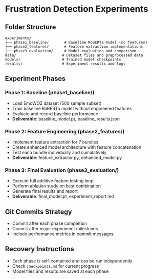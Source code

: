 # Frustration Detection Experiments

## Folder Structure

```
experiments/
├── phase1_baseline/       # Baseline RoBERTa model (no features)
├── phase2_features/       # Feature extraction implementations  
├── phase3_evaluation/     # Model evaluation and comparison
data/                     # Dataset files and preprocessed data
models/                   # Trained model checkpoints
results/                  # Experiment results and logs
```

## Experiment Phases

### Phase 1: Baseline (phase1_baseline/)
- Load EmoWOZ dataset (500 sample subset)
- Train baseline RoBERTa model without engineered features
- Evaluate and record baseline performance
- **Deliverable**: baseline_model.pt, baseline_results.json

### Phase 2: Feature Engineering (phase2_features/)
- Implement feature extraction for 7 bundles
- Create enhanced model architecture with feature concatenation
- Test each bundle individually and cumulatively
- **Deliverable**: feature_extractor.py, enhanced_model.py

### Phase 3: Final Evaluation (phase3_evaluation/)
- Execute full additive feature testing loop
- Perform ablation study on best combination
- Generate final results and report
- **Deliverable**: final_model.pt, experiment_report.md

## Git Commits Strategy
- Commit after each phase completion
- Commit after major experiment milestones
- Include performance metrics in commit messages

## Recovery Instructions
- Each phase is self-contained and can be run independently
- Check `checkpoints.md` for current progress
- Model files and results are saved at each phase